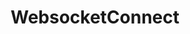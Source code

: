 ---
name: WebsocketConnect
title: WebsocketConnect
description: Connect a configured WebSocket client
parameters:
  - name: connection
    import: core/websocket/custom-clients/connection
example: |
    using System;
    public class CPHInline
    {
        public bool Execute()
        {
            //Connect the websocket client with index 0
            //Index is from top to bottom of the clients list, starting at 0
            CPH.WebsocketConnect(0);

            return true;
        }
    }
---